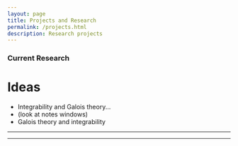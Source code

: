 ```yaml
---
layout: page
title: Projects and Research
permalink: /projects.html
description: Research projects
---
```

### Current Research
# Ideas
- Integrability and Galois theory...
- (look at notes windows)
- Galois theory and integrability

***
***